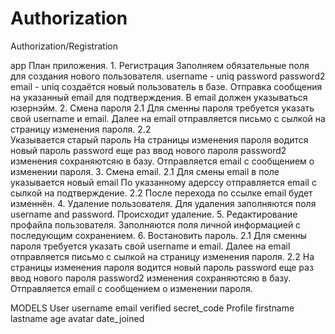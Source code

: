 # Authorization
Authorization/Registration


app
    План приложения.
        1. Регистрация
            Заполняем обязательные поля для создания нового пользователя.
                username - uniq
                password
                password2
                email - uniq
            создаётся новый пользователь в базе.
            Отправка сообщения на указанный email для подтверждения.
                В email должен указываться юзернэйм.
        2. Смена пароля
            2.1
                Для сменны пароля требуется указать свой username и email. 
                Далее на email отправляется письмо с сылкой на страницу изменения пароля.
            2.2   
                Указывается старый пароль
                На страницы изменения пароля водится новый пароль password
                еще раз ввод нового пароля password2
                изменения сохраняютсяю в базу.
                Отправляется email с сообщением о изменении пароля.
        3. Смена email.
            2.1
                Для смены email в поле указывается новый email
                По указанному адерссу отправляется email с сылкой на подтверждение.
            2.2
                После перехода по ссылке email будет изменнён. 
        4. Удаление пользователя.
            Для удаления заполняются поля username and password.
            Происходит удаление.
        5. Редактирование профайла пользователя.
            Заполняются поля личной информацией с последующим сохранением.
        6. Востановить пароль.
            2.1
                Для сменны пароля требуется указать свой username и email. 
                Далее на email отправляется письмо с сылкой на страницу изменения пароля.
            2.2
                На страницы изменения пароля водится новый пароль password
                еще раз ввод нового пароля password2
                изменения сохраняютсяю в базу.
                Отправляется email с сообщением о изменении пароля.
        





MODELS
    User
        username
        email
        verified
        secret_code
    Profile
        firstname
        lastname
        age
        avatar
        date_joined    